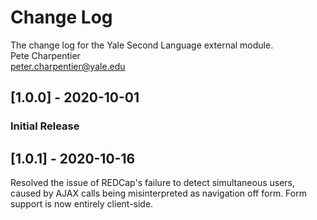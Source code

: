 # Change Log
The change log for the Yale Second Language external module.  
Pete Charpentier  
peter.charpentier@yale.edu

## [1.0.0] - 2020-10-01
### Initial Release

## [1.0.1] - 2020-10-16

Resolved the issue of REDCap's failure to detect
simultaneous users, caused by AJAX calls being
misinterpreted as navigation off form. Form support
is now entirely client-side.